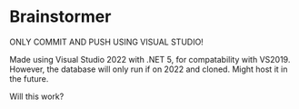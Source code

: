# Brainstormer

ONLY COMMIT AND PUSH USING VISUAL STUDIO!

Made using Visual Studio 2022 with .NET 5, for compatability with VS2019.
However, the database will only run if on 2022 and cloned. Might host it in the future.

Will this work?